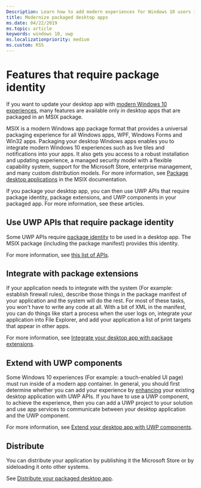 ```yaml
---
Description: Learn how to add modern experiences for Windows 10 users in a desktop application that you have packaged in a Windows app package.
title: Modernize packaged desktop apps
ms.date: 04/22/2019
ms.topic: article
keywords: windows 10, uwp
ms.localizationpriority: medium
ms.custom: RS5
---
```


# Features that require package identity

If you want to update your desktop app with [modern Windows 10 experiences](index.md), many features are available only in desktop apps that are packaged in an MSIX package.

MSIX is a modern Windows app package format that provides a universal packaging experience for all Windows apps, WPF, Windows Forms and Win32 apps. Packaging your desktop Windows apps enables you to integrate modern Windows 10 experiences such as live tiles and notifications into your apps. It also gets you access to a robust installation and updating experience, a managed security model with a flexible capability system, support for the Microsoft Store, enterprise management, and many custom distribution models. For more information, see [Package desktop applications](https://docs.microsoft.com/windows/msix/desktop/desktop-to-uwp-root) in the MSIX documentation.

If you package your desktop app, you can then use UWP APIs that require package identity, package extensions, and UWP components in your packaged app. For more information, see these articles.

## Use UWP APIs that require package identity

Some UWP APIs require [package identity](https://docs.microsoft.com/uwp/schemas/appxpackage/uapmanifestschema/element-identity) to be used in a desktop app. The MSIX package (including the package manifest) provides this identity.

For more information, see [this list of APIs](desktop-to-uwp-supported-api.md#list-of-apis).

## Integrate with package extensions

If your application needs to integrate with the system (For example: establish firewall rules), describe those things in the package manifest of your application and the system will do the rest. For most of these tasks, you won't have to write any code at all. With a bit of XML in the manifest, you can do things like start a process when the user logs on, integrate your application into File Explorer, and add your application a list of print targets that appear in other apps.

For more information, see [Integrate your desktop app with package extensions](desktop-to-uwp-extensions.md).

## Extend with UWP components

Some Windows 10 experiences (For example: a touch-enabled UI page) must run inside of a modern app container. In general, you should first determine whether you can add your experience by [enhancing](desktop-to-uwp-enhance.md) your existing desktop application with UWP APIs. If you have to use a UWP component, to achieve the experience, then you can add a UWP project to your solution and use app services to communicate between your desktop application and the UWP component.

For more information, see [Extend your desktop app with UWP components](desktop-to-uwp-extend.md).

## Distribute

You can distribute your application by publishing it the Microsoft Store or by sideloading it onto other systems.

See [Distribute your packaged desktop app](desktop-to-uwp-distribute.md).
